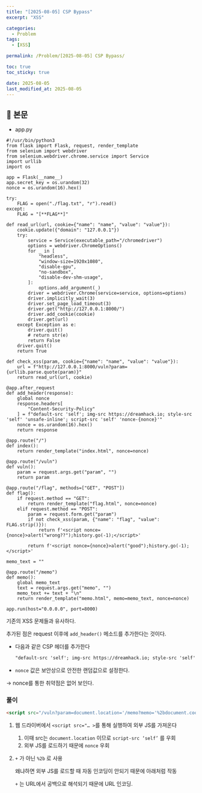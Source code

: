 ```yaml
---
title: "[2025-08-05] CSP Bypass"
excerpt: "XSS"

categories:
  - Problem
tags:
  - [XSS]

permalink: /Problem/[2025-08-05] CSP Bypass/

toc: true
toc_sticky: true

date: 2025-08-05
last_modified_at: 2025-08-05
---
```


## 🦥 본문

- app.py

```
#!/usr/bin/python3
from flask import Flask, request, render_template
from selenium import webdriver
from selenium.webdriver.chrome.service import Service
import urllib
import os

app = Flask(__name__)
app.secret_key = os.urandom(32)
nonce = os.urandom(16).hex()

try:
    FLAG = open("./flag.txt", "r").read()
except:
    FLAG = "[**FLAG**]"

def read_url(url, cookie={"name": "name", "value": "value"}):
    cookie.update({"domain": "127.0.0.1"})
    try:
        service = Service(executable_path="/chromedriver")
        options = webdriver.ChromeOptions()
        for _ in [
            "headless",
            "window-size=1920x1080",
            "disable-gpu",
            "no-sandbox",
            "disable-dev-shm-usage",
        ]:
            options.add_argument(_)
        driver = webdriver.Chrome(service=service, options=options)
        driver.implicitly_wait(3)
        driver.set_page_load_timeout(3)
        driver.get("http://127.0.0.1:8000/")
        driver.add_cookie(cookie)
        driver.get(url)
    except Exception as e:
        driver.quit()
        # return str(e)
        return False
    driver.quit()
    return True

def check_xss(param, cookie={"name": "name", "value": "value"}):
    url = f"http://127.0.0.1:8000/vuln?param={urllib.parse.quote(param)}"
    return read_url(url, cookie)

@app.after_request
def add_header(response):
    global nonce
    response.headers[
        "Content-Security-Policy"
    ] = f"default-src 'self'; img-src https://dreamhack.io; style-src 'self' 'unsafe-inline'; script-src 'self' 'nonce-{nonce}'"
    nonce = os.urandom(16).hex()
    return response

@app.route("/")
def index():
    return render_template("index.html", nonce=nonce)

@app.route("/vuln")
def vuln():
    param = request.args.get("param", "")
    return param

@app.route("/flag", methods=["GET", "POST"])
def flag():
    if request.method == "GET":
        return render_template("flag.html", nonce=nonce)
    elif request.method == "POST":
        param = request.form.get("param")
        if not check_xss(param, {"name": "flag", "value": FLAG.strip()}):
            return f'<script nonce={nonce}>alert("wrong??");history.go(-1);</script>'

        return f'<script nonce={nonce}>alert("good");history.go(-1);</script>'

memo_text = ""

@app.route("/memo")
def memo():
    global memo_text
    text = request.args.get("memo", "")
    memo_text += text + "\n"
    return render_template("memo.html", memo=memo_text, nonce=nonce)

app.run(host="0.0.0.0", port=8000)

```

기존의 XSS 문제들과 유사하다. 

추가된 점은 request 이후에 `add_header()` 메소드를 추가한다는 것이다.

- 다음과 같은 CSP 헤더를 추가한다
    
    ```html
    "default-src 'self'; img-src https://dreamhack.io; style-src 'self' 'unsafe-inline'; script-src 'self' 'nonce-{nonce} 
    ```
    
- `nonce` 값은 보안상으로 안전한 랜덤값으로 설정한다.

→ nonce를 통한 취약점은 없어 보인다.

### 풀이

```html
<script src="/vuln?param=document.location='/memo?memo='%2bdocument.cookie"></script>
```

1. 웹 드라이버에서 `<script src="… >`를 통해 실행하여 외부 JS를 가져온다
    1. 이때 src는  `document.location` 이므로 `script-src ‘self’` 를 우회
    2. 외부 JS를 로드하기 때문에 `nonce` 우회
2. `+` 가 아닌 `%2b` 로 사용
    
    왜냐하면 외부 JS를 로드할 때 자동 인코딩이 안되기 때문에 아래처럼 작동 
    
    `+` 는 URL에서 공백으로 해석되기 때문에 URL 인코딩.